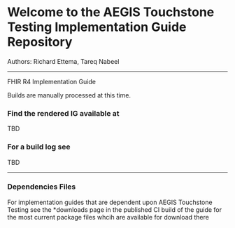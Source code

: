 
#  Welcome to the AEGIS Touchstone Testing Implementation Guide Repository

Authors:  Richard Ettema, Tareq Nabeel

-----
FHIR R4 Implementation Guide


Builds are manually processed at this time.

### Find the rendered IG available at

TBD

### For a build log see

TBD

---

### Dependencies Files

For implementation guides that are dependent upon AEGIS Touchstone Testing see the *downloads page in the published CI build of the guide for the most current package files whcih are available for download there
